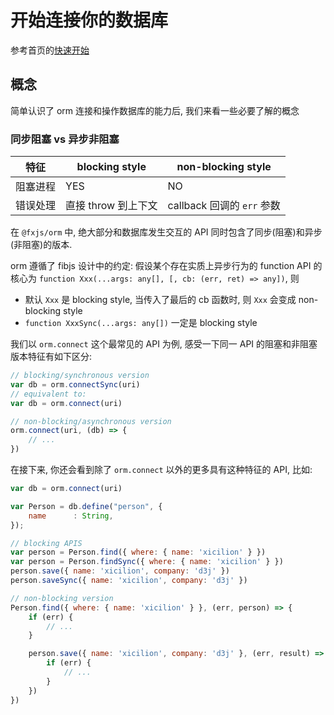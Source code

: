 # 开始连接你的数据库

[快速开始]:/

参考首页的[快速开始]

## 概念

简单认识了 orm 连接和操作数据库的能力后, 我们来看一些必要了解的概念

### 同步阻塞 vs 异步非阻塞

| 特征 | blocking style | non-blocking style |
|--|--|--|
| 阻塞进程 | YES | NO |
| 错误处理 | 直接 throw 到上下文 | callback 回调的 `err` 参数 |

在 `@fxjs/orm` 中, 绝大部分和数据库发生交互的 API 同时包含了同步(阻塞)和异步(非阻塞)的版本.

orm 遵循了 fibjs 设计中的约定: 假设某个存在实质上异步行为的 function API 的核心为 `function Xxx(...args: any[], [, cb: (err, ret) => any])`, 则

- 默认 `Xxx` 是 blocking style, 当传入了最后的 cb 函数时, 则 `Xxx` 会变成 non-blocking style
- `function XxxSync(...args: any[])` 一定是 blocking style

我们以 `orm.connect` 这个最常见的 API 为例, 感受一下同一 API 的阻塞和非阻塞版本特征有如下区分:

```js
// blocking/synchronous version
var db = orm.connectSync(uri)
// equivalent to:
var db = orm.connect(uri)

// non-blocking/asynchronous version
orm.connect(uri, (db) => {
    // ...
})
```

在接下来, 你还会看到除了 `orm.connect` 以外的更多具有这种特征的 API, 比如:

```js
var db = orm.connect(uri)

var Person = db.define("person", {
	name      : String,
});

// blocking APIS
var person = Person.find({ where: { name: 'xicilion' } })
var person = Person.findSync({ where: { name: 'xicilion' } })
person.save({ name: 'xicilion', company: 'd3j' })
person.saveSync({ name: 'xicilion', company: 'd3j' })

// non-blocking version
Person.find({ where: { name: 'xicilion' } }, (err, person) => {
    if (err) {
        // ...
    }

    person.save({ name: 'xicilion', company: 'd3j' }, (err, result) => {
        if (err) {
            // ...
        }
    })
})
```